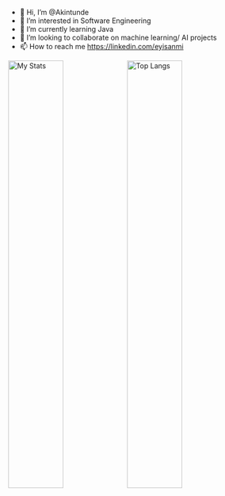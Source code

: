 - 👋 Hi, I’m @Akintunde
- 👀 I’m interested in Software Engineering
- 🌱 I’m currently learning Java
- 💞️ I’m looking to collaborate on machine learning/ AI projects
- 📫 How to reach me https://linkedin.com/eyisanmi


<!---
Akin-og/Akin-og is a ✨ special ✨ repository because its `README.md` (this file) appears on your GitHub profile.
You can click the Preview link to take a look at your changes.
--->
<img alt ="My Stats" align ="left" width = "47%" src ="https://github-readme-stats.vercel.app/api?username=Akin-og&show_icons=true"/>

<img alt ="Top Langs" align ="left" width = "47%" src="https://github-readme-stats.vercel.app/api/top-langs/?username=Akin-og&layout=compact"/>
